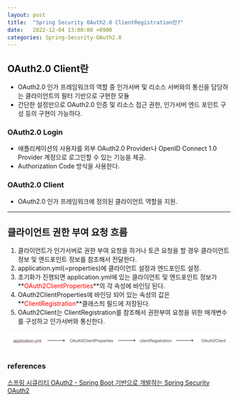 ```yaml
---
layout: post
title:  "Spring Security OAuth2.0 ClientRegistration란?"
date:   2022-12-04 13:00:00 +0900
categories: Spring-Security-OAuth2.0
---
```


## OAuth2.0 Client란
- OAuth2.0 인가 프레임워크의 역할 중 인가서버 및 리소스 서버와의 통신을 담당하는 클라이언트의 필터 기반으로 구현한 모듈
- 간단한 설정만으로 OAuth2.0 인증 및 리소스 접근 권한, 인가서버 엔드 포인트 구성 등의 구현이 가능하다.

### OAuth2.0 Login
- 애플리케이션의 사용자를 외부 OAuth2.0 Provider나 OpenID Connect 1.0 Provider 계정으로 로그인할 수 있는 기능을 제공.
- Authorization Code 방식을 사용한다. 

### OAuth2.0 Client
- OAuth2.0 인가 프레임워크에 정의된 클라이언트 역할을 지원.

---

## 클라이언트 권한 부여 요청 흐름
1. 클라이언트가 인가서버로 권한 부여 요청을 하거나 토큰 요청을 할 경우 클라이언트 정보 및 엔드포인트 정보를 참조해서 전달한다.
2. application.yml(=properties)에 클라이언트 설정과 엔드포인트 설정.
3. 초기화가 진행되면 application.yml에 있는 클라이언트 및 엔드포인트 정보가 **<span style="color:red;">OAuth2ClientProperties</span>**의 각 속성에 바인딩 된다.
4. OAuth2ClientProperties에 바인딩 되어 있는 속성의 값은 **<span style="color:red;">ClientRegistration</span>**클래스픠 필드에 저장된다.
5. OAuth2Client는 ClientRegistration를 참조해서 권한부여 요청을 위한 매개변수를 구성하고 인가서버와 통신한다.

<img src="/public/img/1204_clientregistration.png" width="500" object-fit="cover" alt="" />

### references
[스프링 시큐리티 OAuth2 - Spring Boot 기반으로 개발하는 Spring Security OAuth2](https://www.inflearn.com/course/정수원-스프링-시큐리티)